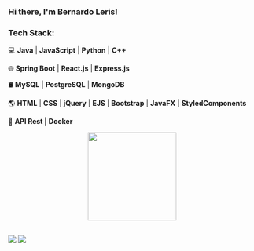### Hi there, I'm Bernardo Leris!
### Tech Stack:

💻 **Java** | **JavaScript** | **Python** | **C++**

🌐 **Spring Boot** | **React.js** | **Express.js**

🛢 **MySQL** | **PostgreSQL** | **MongoDB**

🌎 **HTML** | **CSS** | **jQuery** | **EJS** | **Bootstrap** | **JavaFX** | **StyledComponents**

🔗 **API Rest | Docker**

<div align="center">
  <a href="https://github.com/bernardoleris">
  <img height="180em" src="https://github-readme-stats.vercel.app/api/top-langs/?username=bernardoleris&layout=compact&langs_count=7&theme=dracula"/>
</div>

##

<div> 
  <a href = "mailto:bernardo.leris1@gmail.com"><img src="https://img.shields.io/badge/-Gmail-%23333?style=for-the-badge&logo=gmail&logoColor=white" target="_blank"></a>
  <a href="https://www.linkedin.com/in/bernardo-leris-1b128620b/" target="_blank"><img src="https://img.shields.io/badge/-LinkedIn-%230077B5?style=for-the-badge&logo=linkedin&logoColor=white" target="_blank"></a> 
 
</div>
